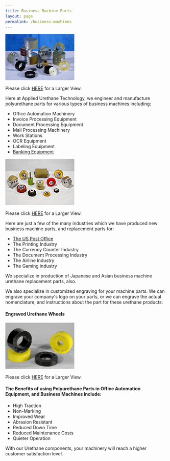 ```yaml
---
title: Business Machine Parts
layout: page
permalink: /business-machines
---
```


![ATM Machine Urethane Rollers](/img/SeBanking.jpg)

Please click [HERE](/img/eBanking_6.jpg) for a Larger View.

Here at Applied Urethane Technology, we engineer and manufacture polyurethane parts for various types of business machines including:


- Office Automation Machinery
- Invoice Processing Equipment
- Document Processing Equipment
- Mail Processing Machinery
- Work Stations
- OCR Equipment
- Labeling Equipment
- [Banking Equipment](/banking-machines)

![Drive Rollers for the Document Transferring Industry](/img/Rollers216x144.jpg)

Please click [HERE](/img/Rollers432x288.jpg) for a Larger View.

Here are just a few of the many industries which we have produced new business machine parts, and replacement parts for:

- [The US Post Office](http://www.mailingparts.com/)
- The Printing Industry
- The Currency Counter Industry
- The Document Processing Industry
- The Airline Industry
- The Gaming industry

We specialize in production of Japanese and Asian business machine urethane replacement parts, also.

We also specialize in customized engraving for your machine parts. We can engrave your company's logo on your parts, or we can engrave the actual nomenclature, and instructions about the part for these urethane products:

#### Engraved Urethane Wheels

![Engraving your instructions or company logo](/img/engraving3_1.jpg)

Please click [HERE](/img/engraving6_1.jpg) for a Larger View.

#### The Benefits of using Polyurethane Parts in Office Automation Equipment, and Business Machines include:

- High Traction
- Non-Marking
- Improved Wear
- Abrasion Resistant
- Reduced Down Time
- Reduced Maintenance Costs
- Quieter Operation

With our Urethane components, your machinery will reach a higher customer satisfaction level.
